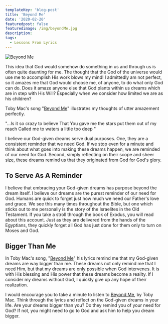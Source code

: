 ```yaml
---
templateKey: 'blog-post'
title: 'Beyond Me'
date: '2020-02-20'
featuredpost: false
featuredimage: /img/beyondMe.jpg
description:
tags:
  - Lessons From Lyrics
---
```


![Beyond Me](/img/beyondMe.jpg)

This idea that God would somehow do something in us and through us is often quite daunting for me. The thought that the God of the universe would use me to accomplish His work blows my mind! I admittedly am not perfect, so it amazes me that God would choose me, of anyone, to do what only God can do. Does it amaze anyone else that God plants within us dreams which are in step with His Will? Especially when we consider how limited we are as his children?

Toby Mac's song "[Beyond Me](https://genius.com/Tobymac-beyond-me-lyrics)" illustrates my thoughts of utter amazement perfectly.

"...Is it so crazy to believe
That You gave me the stars put them out of my reach
Called me to waters a little too deep "

I believe our God-given dreams serve dual purposes. One, they are a consistent reminder that we need God. If we stop even for a minute and think about what goes into making these dreams happen, we are reminded of our need for God. Second, simply reflecting on their scope and sheer size, these dreams remind us that they originated from God for God's glory.

## To Serve As A Reminder

I believe that embracing your God-given dreams has purpose beyond the dream itself. I believe our dreams are the purest reminder of our need for God. Humans are quick to forget just how much we need our Father's love and grace. We see this many times throughout the Bible, but one which sticks out to me personally is the story of the Israelites in the Old Testament. If you take a stroll through the book of Exodus, you will read about this account. Just as they are delivered from the hands of the Egyptians, they quickly forget all God has just done for them only to turn on Moses and God.

## Bigger Than Me

In Toby Mac's song, "[Beyond Me](https://genius.com/Tobymac-beyond-me-lyrics)" his lyrics remind me that my God-given dreams are way bigger than me. These dreams not only remind me that I need Him, but that my dreams are only possible when God intervenes. It is with His blessing and His power that these dreams become a reality. If I consider my dreams without God, I quickly give up any hope of their realization.

I would encourage you to take a minute to listen to [Beyond Me](https://genius.com/Tobymac-beyond-me-lyrics), by Toby Mac. Think through the lyrics and reflect on the God-given dreams in your life. Are your dreams bigger than you? Do they remind you of your need for God? If not, you might need to go to God and ask him to help you dream bigger.

